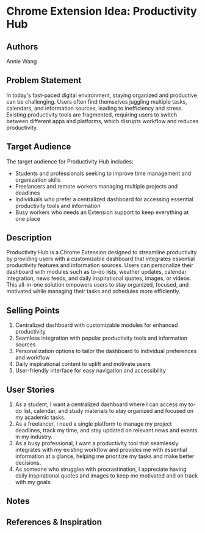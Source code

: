 # Chrome Extension Idea: Productivity Hub

## Authors

Annie Wang
## Problem Statement

In today's fast-paced digital environment, staying organized and productive can be challenging. 
Users often find themselves juggling multiple tasks, calendars, and information sources, leading to inefficiency and stress. 
Existing productivity tools are fragmented, requiring users to switch between different apps and platforms, which disrupts workflow and reduces productivity.

## Target Audience

The target audience for Productivity Hub includes:
- Students and professionals seeking to improve time management and organization skills
- Freelancers and remote workers managing multiple projects and deadlines
- Individuals who prefer a centralized dashboard for accessing essential productivity tools and information
- Busy workers who needs an Extension support to keep everything at one place 


## Description

Productivity Hub is a Chrome Extension designed to streamline productivity by providing users with a customizable dashboard that integrates essential productivity features and information sources. Users can personalize their dashboard with modules such as to-do lists, weather updates, calendar integration, news feeds, and daily inspirational quotes, images, or videos. This all-in-one solution empowers users to stay organized, focused, and motivated while managing their tasks and schedules more efficiently.

## Selling Points

1. Centralized dashboard with customizable modules for enhanced productivity
2. Seamless integration with popular productivity tools and information sources
3. Personalization options to tailor the dashboard to individual preferences and workflow
4. Daily inspirational content to uplift and motivate users
5. User-friendly interface for easy navigation and accessibility

## User Stories

1. As a student, I want a centralized dashboard where I can access my to-do list, calendar, and study materials to stay organized and focused on my academic tasks.
2. As a freelancer, I need a single platform to manage my project deadlines, track my time, and stay updated on relevant news and events in my industry.
3. As a busy professional, I want a productivity tool that seamlessly integrates with my existing workflow and provides me with essential information at a glance, helping me prioritize my tasks and make better decisions.
4. As someone who struggles with procrastination, I appreciate having daily inspirational quotes and images to keep me motivated and on track with my goals.


## Notes


## References & Inspiration
